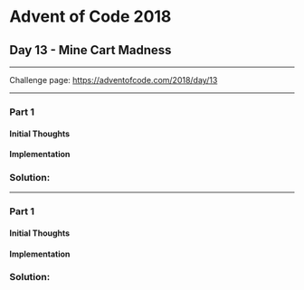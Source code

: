 # Advent of Code 2018
## Day 13 - Mine Cart Madness
---
Challenge page: https://adventofcode.com/2018/day/13

---
### Part 1
#### Initial Thoughts
#### Implementation
### Solution:
---
### Part 1
#### Initial Thoughts
#### Implementation
### Solution:
